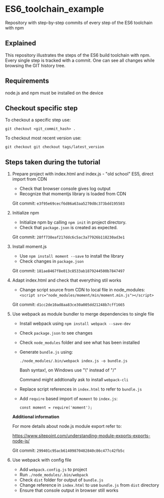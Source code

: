 # ES6_toolchain_example

Repository with step-by-step commits of every step of the ES6 toolchain with npm

## Explained

This repository illustrates the steps of the ES6 build toolchain with npm.
Every single step is tracked with a commit. One can see all changes while browsing the GIT history tree.

## Requirements

node.js and npm must be installed on the device

## Checkout specific step

To checkout a specific step use:

`git checkout <git_commit_hash> .`

To checkout most recent version use:

`git checkout git checkout tags/latest_version`

## Steps taken during the tutorial

1. Prepare project with index.html and index.js - "old school" ES5, direct import from CDN  
    * Check that browser console gives log output
    * Recognize that momentjs library is loaded from CDN

    Git commit:    `e3f95e69cecf6d86a63aa5270d8c373bdd195583`

2. Initialize npm
    * Initialize npm by calling `npm init` in project directory.
    * Check that `package.json` is created as expected.

    Git commit: `28ff738eaf217ddc6c5ac3a77926b118230ad3e1`

3. Install moment.js
    * Use `npm install moment --save` to install the library
    * Check changes in `package.json`

    Git commit: `181ae8467f8e013c8533ab1879244500b7847497`

4. Adapt index.html and check that everything stil works
    * Change script source from CDN to local file in node_modules:
    `<script src="node_modules/moment/min/moment.min.js"></script>`

    Git commit: `d1cc2de10ad8aa83ce30a005dd21248b7cff1665`

5. Use webpack as module bundler to merge dependencies to single file
    * Install webpack using `npm install webpack --save-dev`
    * Check `package.json` to see changes
    * Check `node_modules` folder and see what has been installed
    * Generate `bundle.js` using: 

        `./node_modules/.bin/webpack index.js -o bundle.js` 
        
        Bash syntax!, on Windows use "\\" instead of "/"

        Command might addtionally ask to install `webpack-cli`

    * Replace script references in `index.html` to refer to `bundle.js`
    * Add `require` based import of `moment` to `index.js`:

        `const moment = require('moment');`

    **Additional information**

    For more details about node.js module export refer to: 
    
    https://www.sitepoint.com/understanding-module-exports-exports-node-js/

    Git commit: `299401c95acb61409870402840c86c477c42fb5c`

6. Use webpack with config file

    * Add `webpack.config.js` to project
    * Run `./node_modules/.bin/webpack`
    * Check `dist` folder for output of `bundle.js`
    * Change reference in `index.html` to use `bundle.js` from `dist` directory
    * Ensure that console output in browser still works